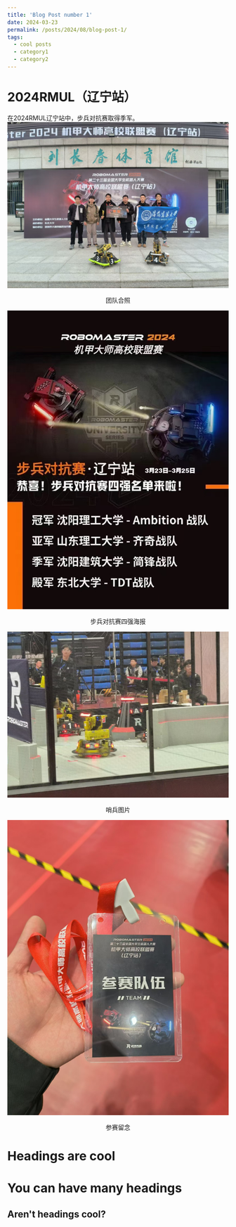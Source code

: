 ```yaml
---
title: 'Blog Post number 1'
date: 2024-03-23
permalink: /posts/2024/08/blog-post-1/
tags:
  - cool posts
  - category1
  - category2
---
```


2024RMUL（辽宁站）
======
在2024RMUL辽宁站中，步兵对抗赛取得季军。
<img src='/images/0009.png'>
<p align="center">  
团队合照 
</p>
<img src='/images/0006.png'>
<p align="center">  
步兵对抗赛四强海报
</p>     
<img src='/images/0010.png'>
<p align="center">  
哨兵图片
</p>  
<img src='/images/0008.png'>
<p align="center">  
参赛留念
</p>  



Headings are cool
======

You can have many headings
======

Aren't headings cool?
------